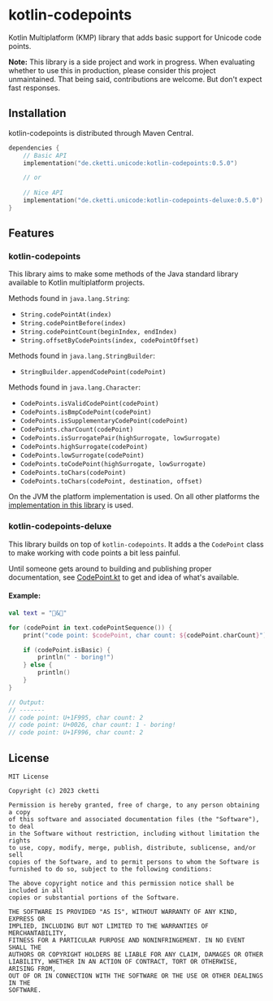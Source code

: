 # kotlin-codepoints

Kotlin Multiplatform (KMP) library that adds basic support for Unicode code points. 

**Note:** This library is a side project and work in progress. When evaluating whether to use this in production, please
consider this project unmaintained. That being said, contributions are welcome. But don't expect fast responses.

## Installation
kotlin-codepoints is distributed through Maven Central.

```kotlin
dependencies {
    // Basic API
    implementation("de.cketti.unicode:kotlin-codepoints:0.5.0")

    // or
    
    // Nice API
    implementation("de.cketti.unicode:kotlin-codepoints-deluxe:0.5.0")
}
```

## Features

### kotlin-codepoints

This library aims to make some methods of the Java standard library available to Kotlin multiplatform projects.

Methods found in `java.lang.String`:
* `String.codePointAt(index)`
* `String.codePointBefore(index)`
* `String.codePointCount(beginIndex, endIndex)`
* `String.offsetByCodePoints(index, codePointOffset)`

Methods found in `java.lang.StringBuilder`:
* `StringBuilder.appendCodePoint(codePoint)`

Methods found in `java.lang.Character`: 
* `CodePoints.isValidCodePoint(codePoint)`
* `CodePoints.isBmpCodePoint(codePoint)`
* `CodePoints.isSupplementaryCodePoint(codePoint)`
* `CodePoints.charCount(codePoint)`
* `CodePoints.isSurrogatePair(highSurrogate, lowSurrogate)`
* `CodePoints.highSurrogate(codePoint)`
* `CodePoints.lowSurrogate(codePoint)`
* `CodePoints.toCodePoint(highSurrogate, lowSurrogate)`
* `CodePoints.toChars(codePoint)`
* `CodePoints.toChars(codePoint, destination, offset)`

On the JVM the platform implementation is used. On all other platforms the 
[implementation in this library](src/commonImplementation/kotlin) is used.

### kotlin-codepoints-deluxe

This library builds on top of `kotlin-codepoints`. It adds a the `CodePoint` class to make working with code points a 
bit less painful.

Until someone gets around to building and publishing proper documentation, 
see [CodePoint.kt](https://github.com/cketti/kotlin-codepoints/blob/main/kotlin-codepoints-deluxe/src/commonMain/kotlin/CodePoint.kt)
to get and idea of what's available.

#### Example:
```kotlin
val text = "🦕&🦖"

for (codePoint in text.codePointSequence()) {
    print("code point: $codePoint, char count: ${codePoint.charCount}")

    if (codePoint.isBasic) {
        println(" - boring!")
    } else {
        println()
    }
}

// Output:
// -------
// code point: U+1F995, char count: 2
// code point: U+0026, char count: 1 - boring!
// code point: U+1F996, char count: 2
```


## License

```text
MIT License

Copyright (c) 2023 cketti

Permission is hereby granted, free of charge, to any person obtaining a copy
of this software and associated documentation files (the "Software"), to deal
in the Software without restriction, including without limitation the rights
to use, copy, modify, merge, publish, distribute, sublicense, and/or sell
copies of the Software, and to permit persons to whom the Software is
furnished to do so, subject to the following conditions:

The above copyright notice and this permission notice shall be included in all
copies or substantial portions of the Software.

THE SOFTWARE IS PROVIDED "AS IS", WITHOUT WARRANTY OF ANY KIND, EXPRESS OR
IMPLIED, INCLUDING BUT NOT LIMITED TO THE WARRANTIES OF MERCHANTABILITY,
FITNESS FOR A PARTICULAR PURPOSE AND NONINFRINGEMENT. IN NO EVENT SHALL THE
AUTHORS OR COPYRIGHT HOLDERS BE LIABLE FOR ANY CLAIM, DAMAGES OR OTHER
LIABILITY, WHETHER IN AN ACTION OF CONTRACT, TORT OR OTHERWISE, ARISING FROM,
OUT OF OR IN CONNECTION WITH THE SOFTWARE OR THE USE OR OTHER DEALINGS IN THE
SOFTWARE.
```
